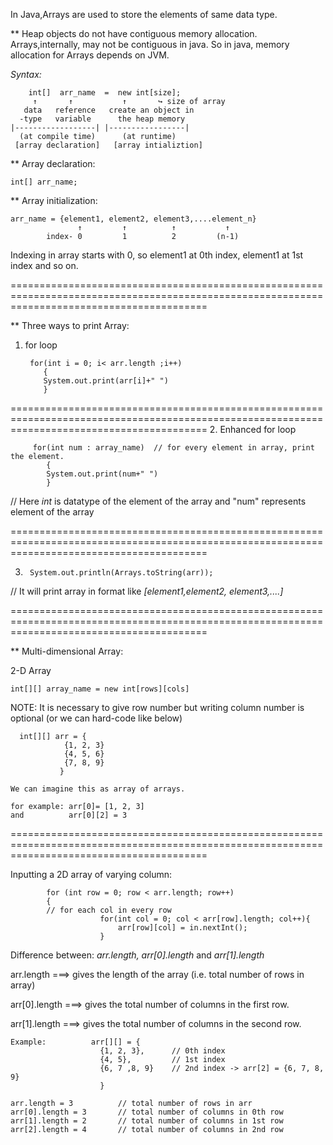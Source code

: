 
In Java,Arrays are used to store the elements of same data type.

** Heap objects do not have contiguous memory allocation.
Arrays,internally, may not be contiguous in java.
So in java, memory allocation for Arrays depends on JVM.

*Syntax:*

        int[]  arr_name  =  new int[size];
         ↑       ↑           ↑       ↪ size of array
       data   reference   create an object in
      -type   variable      the heap memory
    |------------------| |-----------------|
      (at compile time)      (at runtime)
     [array declaration]   [array intializtion]

 ** Array declaration:  
 
    int[] arr_name;

 ** Array initialization:
 
    arr_name = {element1, element2, element3,....element_n}
                   ↑         ↑          ↑           ↑   
            index- 0         1          2         (n-1)

Indexing in array starts with 0, so element1 at 0th index,
element1 at 1st index and so on.
                                     

==============================================================================================================================================

** Three ways to print Array:

1. for loop

        for(int i = 0; i< arr.length ;i++)
           {
           System.out.print(arr[i]+" ")
           }

==============================================================================================================================================
2. Enhanced for loop

         for(int num : array_name)  // for every element in array, print the element.
            {
            System.out.print(num+" ")
            }   

// Here *int* is datatype of the element of the array and "num" 
represents element of the array

==============================================================================================================================================

3.      System.out.println(Arrays.toString(arr)); 
    
// It will print array in format like *[element1,element2, element3,....]*

==============================================================================================================================================



** Multi-dimensional Array:


2-D Array

    int[][] array_name = new int[rows][cols]

NOTE: It is necessary to give row number but writing column number is optional
 (or we can hard-code like below)
          
      int[][] arr = {
                {1, 2, 3}
                {4, 5, 6}
                {7, 8, 9}
               }
          
    We can imagine this as array of arrays.

    for example: arr[0]= [1, 2, 3]
    and          arr[0][2] = 3

==============================================================================================================================================

Inputting a 2D array of varying column:

            for (int row = 0; row < arr.length; row++)
            {
            // for each col in every row
                        for(int col = 0; col < arr[row].length; col++){
                            arr[row][col] = in.nextInt();
                        }


Difference between: *arr.length, arr[0].length* and *arr[1].length*

arr.length ===> gives the length of the array (i.e. total number of rows in array)

arr[0].length ===> gives the total number of columns in the first row.

arr[1].length ===> gives the total number of columns in the second row.

    Example:          arr[][] = {
                        {1, 2, 3},      // 0th index
                        {4, 5},         // 1st index
                        {6, 7 ,8, 9}    // 2nd index -> arr[2] = {6, 7, 8, 9}
                        }

    arr.length = 3          // total number of rows in arr
    arr[0].length = 3       // total number of columns in 0th row
    arr[1].length = 2       // total number of columns in 1st row
    arr[2].length = 4       // total number of columns in 2nd row




